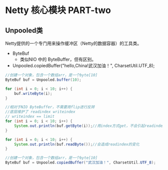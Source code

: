 # Netty 核心模块 PART-two

## Unpooled类
Netty提供的一个专门用来操作缓冲区（Netty的数据容器）的工具类。
- ByteBuf
  - 类似NIO 中的 ByteBuffer，但有区别。
- Unpooled.copiedBuffer("hello,China!武汉加油！", CharsetUtil.UTF_8);

```java
//创建一个对象，包含一个数组arr，是一个byte[10]
ByteBuf buf = Unpooled.buffer(10);

for (int i = 0; i < 10; i++) {
    buf.writeByte(i);
}

//相对于NIO ByteBuffer，不需要用flip进行反转
//底层维护了 readindex writeindex
// writeindex == limit
for (int i = 0; i < 10; i++) {
    System.out.println(buf.getByte(i));//用index方式get，不会引起readindex变化
}

for (int i = 0; i < 10; i++) {
    System.out.println(buf.readByte());//会造成readindex的变化
}

//创建一个对象，包含一个数组arr，是一个byte[10]
ByteBuf buf = Unpooled.copiedBuffer("武汉加油！", CharsetUtil.UTF_8);
```

